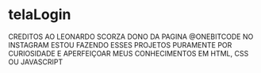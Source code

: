 # telaLogin
CREDITOS AO LEONARDO SCORZA DONO DA PAGINA @ONEBITCODE NO INSTAGRAM
ESTOU FAZENDO ESSES PROJETOS PURAMENTE POR CURIOSIDADE E APERFEIÇOAR MEUS CONHECIMENTOS EM HTML, CSS OU JAVASCRIPT
